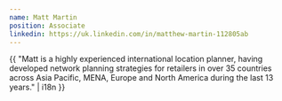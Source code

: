 ```yaml
---
name: Matt Martin
position: Associate
linkedin: https://uk.linkedin.com/in/matthew-martin-112805ab
---
```


{{ "Matt is a highly experienced international location planner, having developed network planning strategies for retailers in over 35 countries across Asia Pacific, MENA, Europe and North America during the last 13 years." | i18n }}
